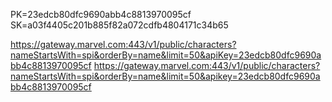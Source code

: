PK=23edcb80dfc9690abb4c8813970095cf
SK=a03f4405c201b885f82a072cdfb4804171c34b65


https://gateway.marvel.com:443/v1/public/characters?nameStartsWith=spi&orderBy=name&limit=50&apiKey=23edcb80dfc9690abb4c8813970095cf
https://gateway.marvel.com:443/v1/public/characters?nameStartsWith=spi&orderBy=name&limit=50&apikey=23edcb80dfc9690abb4c8813970095cf